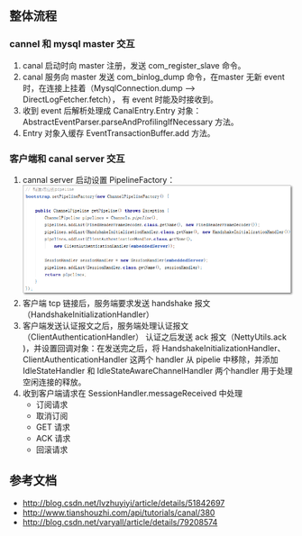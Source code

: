 ## 整体流程

### cannel 和 mysql master 交互
1. canal 启动时向 master 注册，发送 com_register_slave 命令。
2. canal 服务向 master 发送 com_binlog_dump 命令，在master 无新 event 时，在连接上挂着（MysqlConnection.dump --> DirectLogFetcher.fetch），
有 event 时能及时接收到。
3. 收到 event 后解析处理成 CanalEntry.Entry 对象：AbstractEventParser.parseAndProfilingIfNecessary 方法。
4. Entry 对象入缓存 EventTransactionBuffer.add 方法。

### 客户端和 canal server 交互

1. cannal server 启动设置 PipelineFactory：      
![](.\image\8fe733c9.png)
1. 客户端 tcp 链接后，服务端要求发送 handshake 报文（HandshakeInitializationHandler）
2. 客户端发送认证报文之后，服务端处理认证报文（ClientAuthenticationHandler）
认证之后发送 ack 报文（NettyUtils.ack )，并设置回调对象：在发送完之后，将 HandshakeInitializationHandler、ClientAuthenticationHandler
这两个 handler 从 pipelie 中移除，并添加 IdleStateHandler 和 IdleStateAwareChannelHandler 两个handler 用于处理空闲连接的释放。
3. 收到客户端请求在 SessionHandler.messageReceived 中处理
    * 订阅请求
    * 取消订阅
    * GET 请求
    * ACK 请求
    * 回滚请求
    
    
## 参考文档
* http://blog.csdn.net/lvzhuyiyi/article/details/51842697
* http://www.tianshouzhi.com/api/tutorials/canal/380
* http://blog.csdn.net/varyall/article/details/79208574
    

